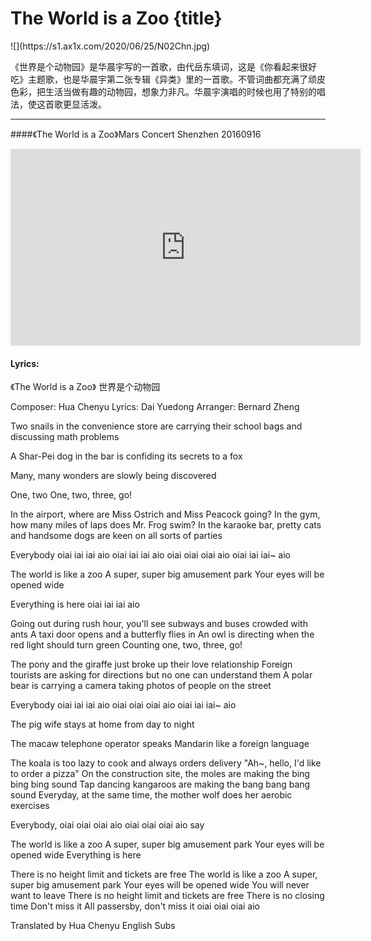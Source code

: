 # The World is a Zoo {title}
<div class="background" markdown="1">
![](https://s1.ax1x.com/2020/06/25/N02Chn.jpg)
</div>

《世界是个动物园》是华晨宇写的一首歌，由代岳东填词，这是《你看起来很好吃》主题歌，也是华晨宇第二张专辑《异类》里的一首歌。不管词曲都充满了顽皮色彩，把生活当做有趣的动物园，想象力非凡。华晨宇演唱的时候也用了特别的唱法，使这首歌更显活泼。

---------------------------------

####《The World is a Zoo》Mars Concert Shenzhen 20160916

<iframe width="560" height="315" src="https://www.youtube.com/embed/A2Tfb5dNOgw" frameborder="0" allow="accelerometer; autoplay; encrypted-media; gyroscope; picture-in-picture" allowfullscreen></iframe>


#### Lyrics:
<div class="box">
《The World is a Zoo》
   世界是个动物园 
   
Composer: Hua Chenyu
Lyrics: Dai Yuedong
Arranger: Bernard Zheng

Two snails in the convenience store are carrying their school bags 
and discussing math problems

A Shar-Pei dog in the bar is confiding its secrets to a fox

Many, many wonders are slowly being discovered

One, two 
One, two, three, go!

In the airport, where are Miss Ostrich and Miss Peacock going?
In the gym, how many miles of laps does Mr. Frog swim?
In the karaoke bar, pretty cats and handsome dogs 
are keen on all sorts of parties

Everybody
oiai iai iai aio
oiai iai iai aio
oiai oiai oiai aio
oiai iai iai~ aio

The world is like a zoo
A super, super big amusement park
Your eyes will be opened wide

Everything is here
oiai iai iai aio

Going out during rush hour,
you'll see subways and buses crowded with ants
A taxi door opens and a butterfly flies in
An owl is directing when the red light should turn green
Counting one, two, three, go!

The pony and the giraffe just broke up their love relationship
Foreign tourists are asking for directions
but no one can understand them
A polar bear is carrying a camera
taking photos of people on the street

Everybody
oiai iai iai aio
oiai oiai oiai aio
oiai iai iai~ aio

The pig wife stays at home from day to night

The macaw telephone operator speaks Mandarin
like a foreign language

The koala is too lazy to cook and always orders delivery
"Ah~, hello, I'd like to order a pizza"
On the construction site, the moles are making the bing bing bing sound
Tap dancing kangaroos are making the bang bang bang sound
Everyday, at the same time, the mother wolf does her aerobic exercises

Everybody, oiai oiai oiai aio
oiai oiai oiai aio say

The world is like a zoo
A super, super big amusement park
Your eyes will be opened wide
Everything is here

There is no height limit and tickets are free
The world is like a zoo
A super, super big amusement park
Your eyes will be opened wide
You will never want to leave
There is no height limit and tickets are free
There is no closing time 
Don't miss it
All passersby, don't miss it
oiai oiai oiai aio

Translated by Hua Chenyu English Subs
</div>